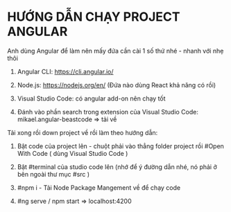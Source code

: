 # HƯỚNG DẪN CHẠY PROJECT ANGULAR

Anh dùng Angular để làm nên mấy đứa cần cài 1 số thứ nhé - nhanh với nhẹ thôi

1. Angular CLI: https://cli.angular.io/

2. Node.js: https://nodejs.org/en/ (Đứa nào dùng React khả năng có rồi)

3. Visual Studio Code: có angular add-on nên chạy tốt

4. Đánh vào phần search trong extension của Visual Studio Code: mikael.angular-beastcode => tải về

Tải xong rồi down project về rồi làm theo hướng dẫn:

1. Bật code của project lên - chuột phải vào thẳng folder project rồi #Open With Code ( dùng Visual Studio Code )

2. Bật #terminal của studio code lên (nhớ để ý đường dẫn nhé, nó phải ở bên ngoài thư mục #src )

3. #npm i - Tải Node Package Mangement về để chạy code

4. #ng serve / npm start => localhost:4200


